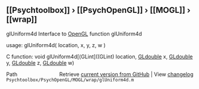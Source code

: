 ## [[Psychtoolbox]] &#8250; [[PsychOpenGL]] &#8250; [[MOGL]] &#8250; [[wrap]]

glUniform4d  Interface to [OpenGL](OpenGL) function glUniform4d  
  
usage:  glUniform4d( location, x, y, z, w )  
  
C function:  void glUniform4d[(GLint]((GLint) location, [GLdouble](GLdouble) x, [GLdouble](GLdouble) y, [GLdouble](GLdouble) z, [GLdouble](GLdouble) w)  




<div class="code_header" style="text-align:right;">
  <span style="float:left;">Path&nbsp;&nbsp;</span> <span class="counter">Retrieve <a href=
  "https://raw.github.com/Psychtoolbox-3/Psychtoolbox-3/beta/Psychtoolbox/PsychOpenGL/MOGL/wrap/glUniform4d.m">current version from GitHub</a> | View <a href=
  "https://github.com/Psychtoolbox-3/Psychtoolbox-3/commits/beta/Psychtoolbox/PsychOpenGL/MOGL/wrap/glUniform4d.m">changelog</a></span>
</div>
<div class="code">
  <code>Psychtoolbox/PsychOpenGL/MOGL/wrap/glUniform4d.m</code>
</div>

